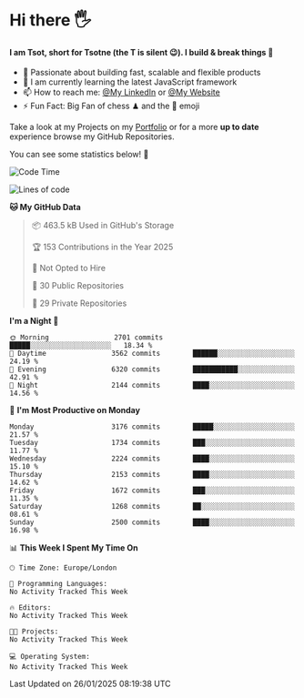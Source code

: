 # Hi there :raised_hand_with_fingers_splayed:
#### I am Tsot, short for Tsotne (the T is silent :wink:). I build & break things :space_invader:
- :telescope: Passionate about building fast, scalable and flexible products
- :seedling: I am currently learning the latest JavaScript framework 
- :mailbox: How to reach me: [@My LinkedIn](https://www.linkedin.com/in/tsotne-gvadzabia/) or [@My Website](https://tsotne.co.uk/contact)
- :zap: Fun Fact: Big Fan of chess ♟ and the 👾 emoji

Take a look at my Projects on my [Portfolio](https://tsotne.co.uk/) or for a more **up to date** experience browse my GitHub Repositories.

You can see some statistics below! :space_invader:
<!--START_SECTION:waka-->
![Code Time](http://img.shields.io/badge/Code%20Time-761%20hrs%202%20mins-blue)

![Lines of code](https://img.shields.io/badge/From%20Hello%20World%20I%27ve%20Written-7.5%20million%20lines%20of%20code-blue)

**🐱 My GitHub Data** 

> 📦 463.5 kB Used in GitHub's Storage 
 > 
> 🏆 153 Contributions in the Year 2025
 > 
> 🚫 Not Opted to Hire
 > 
> 📜 30 Public Repositories 
 > 
> 🔑 29 Private Repositories 
 > 
**I'm a Night 🦉** 

```text
🌞 Morning                2701 commits        █████░░░░░░░░░░░░░░░░░░░░   18.34 % 
🌆 Daytime                3562 commits        ██████░░░░░░░░░░░░░░░░░░░   24.19 % 
🌃 Evening                6320 commits        ███████████░░░░░░░░░░░░░░   42.91 % 
🌙 Night                  2144 commits        ████░░░░░░░░░░░░░░░░░░░░░   14.56 % 
```
📅 **I'm Most Productive on Monday** 

```text
Monday                   3176 commits        █████░░░░░░░░░░░░░░░░░░░░   21.57 % 
Tuesday                  1734 commits        ███░░░░░░░░░░░░░░░░░░░░░░   11.77 % 
Wednesday                2224 commits        ████░░░░░░░░░░░░░░░░░░░░░   15.10 % 
Thursday                 2153 commits        ████░░░░░░░░░░░░░░░░░░░░░   14.62 % 
Friday                   1672 commits        ███░░░░░░░░░░░░░░░░░░░░░░   11.35 % 
Saturday                 1268 commits        ██░░░░░░░░░░░░░░░░░░░░░░░   08.61 % 
Sunday                   2500 commits        ████░░░░░░░░░░░░░░░░░░░░░   16.98 % 
```


📊 **This Week I Spent My Time On** 

```text
🕑︎ Time Zone: Europe/London

💬 Programming Languages: 
No Activity Tracked This Week

🔥 Editors: 
No Activity Tracked This Week

🐱‍💻 Projects: 
No Activity Tracked This Week

💻 Operating System: 
No Activity Tracked This Week
```


 Last Updated on 26/01/2025 08:19:38 UTC
<!--END_SECTION:waka-->
